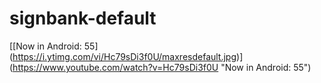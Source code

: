 # signbank-default

[[Now in Android: 55]
(https://i.ytimg.com/vi/Hc79sDi3f0U/maxresdefault.jpg)] 
(https://www.youtube.com/watch?v=Hc79sDi3f0U "Now in Android: 55")   
